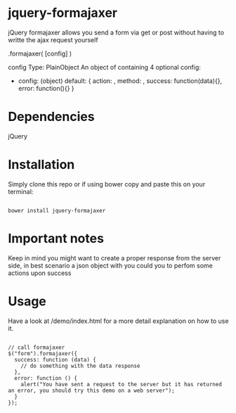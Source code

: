jquery-formajaxer
=============

jQuery formajaxer allows you send a form via get or post without having to
writte the ajax request yourself

.formajaxer( [config] )

config
Type: PlainObject
An object of containing 4 optional config:
- config: (object)
  default: {
    action: <will grap the action attr form if not specified>,
    method: <will grap the method attr form if not specified>,
    success: function(data){},
    error: function(){}
  }


Dependencies
=============

jQuery

Installation
=============

Simply clone this repo or if using bower copy and paste this on your terminal:

```

bower install jquery-formajaxer  

```

Important notes
=============

Keep in mind you might want to create a proper response from the
server side, in best scenario a json object with you could you
to perfom some actions upon success

Usage
=====

Have a look at /demo/index.html for a more detail explanation on how to use it.

```

// call formajaxer
$("form").formajaxer({
  success: function (data) {
    // do something with the data response
  },
  error: function () {
    alert("You have sent a request to the server but it has returned an error, you should try this demo on a web server");
  }
});

```
